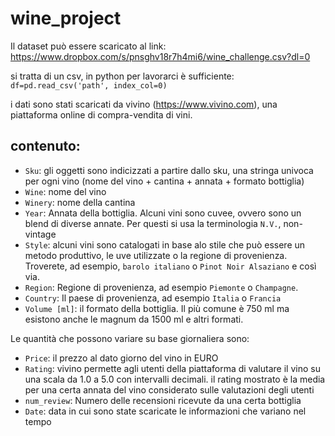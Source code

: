 # wine_project

Il dataset può essere scaricato al link: https://www.dropbox.com/s/pnsghv18r7h4mi6/wine_challenge.csv?dl=0

si tratta di un csv, in python per lavorarci è sufficiente: `df=pd.read_csv('path', index_col=0)`

i dati sono stati scaricati da vivino (https://www.vivino.com), una piattaforma online di compra-vendita di vini.

## contenuto:

- `Sku`: gli oggetti sono indicizzati a partire dallo sku, una stringa univoca per ogni vino (nome del vino + cantina + annata + formato bottiglia)
- `Wine`: nome del vino
- `Winery`: nome della cantina
- `Year`: Annata della bottiglia. Alcuni vini sono cuvee, ovvero sono un blend di diverse annate. Per questi si usa la terminologia `N.V.`, non-vintage
- `Style`: alcuni vini sono catalogati in base alo stile che può essere un metodo produttivo, le uve utilizzate o la regione di provenienza. Troverete, ad esempio, `barolo italiano` o `Pinot Noir Alsaziano` e così via.
- `Region`: Regione di provenienza, ad esempio `Piemonte` o `Champagne`.
- `Country`: Il paese di provenienza, ad esempio `Italia` o `Francia`
- `Volume [ml]`: il formato della bottiglia. Il più comune è 750 ml ma esistono anche le magnum da 1500 ml e altri formati.

Le quantità che possono variare su base giornaliera sono:

- `Price`: il prezzo al dato giorno del vino in EURO
- `Rating`: vivino permette agli utenti della piattaforma di valutare il vino su una scala da 1.0 a 5.0 con intervalli decimali. il rating mostrato è la media per una certa annata del vino considerato sulle valutazioni degli utenti
- `num_review`: Numero delle recensioni ricevute da una certa bottiglia
- `Date`: data in cui sono state scaricate le informazioni che variano nel tempo

